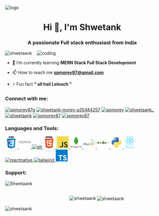  ![logo](https://github.com/Shwetaank/Shwetaank/blob/main/Github%20banner.png)
 
<h1 align="center">Hi 👋, I'm Shwetank </h1>
<h3 align="center">A passionate Full stack enthusiast from India</h3>

<img align="right" alt="coding" width="400" src="https://camo.githubusercontent.com/cae12fddd9d6982901d82580bdf321d81fb299141098ca1c2d4891870827bf17/68747470733a2f2f6d69726f2e6d656469756d2e636f6d2f6d61782f313336302f302a37513379765349765f7430696f4a2d5a2e676966">

<p align="left"> <img src="https://komarev.com/ghpvc/?username=shwetaank&label=Profile%20views&color=0e75b6&style=flat" alt="shwetaank" /> </p>

- 🌱 I’m currently learning **MERN Stack Full Stack Development**

- 📫 How to reach me **spmorey87@gmail.com**

- ⚡ Fun fact **" all hail Lelouch "**

<h3 align="left">Connect with me:</h3>
<p align="left">
<a href="https://twitter.com/spmorey87g" target="blank"><img align="center" src="https://raw.githubusercontent.com/rahuldkjain/github-profile-readme-generator/master/src/images/icons/Social/twitter.svg" alt="spmorey87g" height="30" width="40" /></a>
<a href="https://linkedin.com/in/shwetank-morey-a35484257" target="blank"><img align="center" src="https://raw.githubusercontent.com/rahuldkjain/github-profile-readme-generator/master/src/images/icons/Social/linked-in-alt.svg" alt="shwetank-morey-a35484257" height="30" width="40" /></a>
<a href="https://fb.com/spmorey" target="blank"><img align="center" src="https://raw.githubusercontent.com/rahuldkjain/github-profile-readme-generator/master/src/images/icons/Social/facebook.svg" alt="spmorey" height="30" width="40" /></a>
<a href="https://instagram.com/shwetaank_" target="blank"><img align="center" src="https://raw.githubusercontent.com/rahuldkjain/github-profile-readme-generator/master/src/images/icons/Social/instagram.svg" alt="shwetaank_" height="30" width="40" /></a>
<a href="https://www.codechef.com/users/shwetaank" target="blank"><img align="center" src="https://cdn.jsdelivr.net/npm/simple-icons@3.1.0/icons/codechef.svg" alt="shwetaank" height="30" width="40" /></a>
<a href="https://www.hackerrank.com/spmorey87" target="blank"><img align="center" src="https://raw.githubusercontent.com/rahuldkjain/github-profile-readme-generator/master/src/images/icons/Social/hackerrank.svg" alt="spmorey87" height="30" width="40" /></a>
<a href="https://www.leetcode.com/spmorey87" target="blank"><img align="center" src="https://raw.githubusercontent.com/rahuldkjain/github-profile-readme-generator/master/src/images/icons/Social/leet-code.svg" alt="spmorey87" height="30" width="40" /></a>
</p>

<h3 align="left">Languages and Tools:</h3>
<p align="left"> <a href="https://www.w3schools.com/css/" target="_blank" rel="noreferrer"> <img src="https://raw.githubusercontent.com/devicons/devicon/master/icons/css3/css3-original-wordmark.svg" alt="css3" width="40" height="40"/> </a> <a href="https://expressjs.com" target="_blank" rel="noreferrer"> <img src="https://raw.githubusercontent.com/devicons/devicon/master/icons/express/express-original-wordmark.svg" alt="express" width="40" height="40"/> </a> <a href="https://git-scm.com/" target="_blank" rel="noreferrer"> <img src="https://www.vectorlogo.zone/logos/git-scm/git-scm-icon.svg" alt="git" width="40" height="40"/> </a> <a href="https://www.w3.org/html/" target="_blank" rel="noreferrer"> <img src="https://raw.githubusercontent.com/devicons/devicon/master/icons/html5/html5-original-wordmark.svg" alt="html5" width="40" height="40"/> </a> <a href="https://developer.mozilla.org/en-US/docs/Web/JavaScript" target="_blank" rel="noreferrer"> <img src="https://raw.githubusercontent.com/devicons/devicon/master/icons/javascript/javascript-original.svg" alt="javascript" width="40" height="40"/> </a> <a href="https://www.mongodb.com/" target="_blank" rel="noreferrer"> <img src="https://raw.githubusercontent.com/devicons/devicon/master/icons/mongodb/mongodb-original-wordmark.svg" alt="mongodb" width="40" height="40"/> </a> <a href="https://www.mysql.com/" target="_blank" rel="noreferrer"> <img src="https://raw.githubusercontent.com/devicons/devicon/master/icons/mysql/mysql-original-wordmark.svg" alt="mysql" width="40" height="40"/> </a> <a href="https://nodejs.org" target="_blank" rel="noreferrer"> <img src="https://raw.githubusercontent.com/devicons/devicon/master/icons/nodejs/nodejs-original-wordmark.svg" alt="nodejs" width="40" height="40"/> </a> <a href="https://www.python.org" target="_blank" rel="noreferrer"> <img src="https://raw.githubusercontent.com/devicons/devicon/master/icons/python/python-original.svg" alt="python" width="40" height="40"/> </a> <a href="https://reactjs.org/" target="_blank" rel="noreferrer"> <img src="https://raw.githubusercontent.com/devicons/devicon/master/icons/react/react-original-wordmark.svg" alt="react" width="40" height="40"/> </a> <a href="https://reactnative.dev/" target="_blank" rel="noreferrer"> <img src="https://reactnative.dev/img/header_logo.svg" alt="reactnative" width="40" height="40"/> </a> <a href="https://tailwindcss.com/" target="_blank" rel="noreferrer"> <img src="https://www.vectorlogo.zone/logos/tailwindcss/tailwindcss-icon.svg" alt="tailwind" width="40" height="40"/> </a> <a href="https://www.typescriptlang.org/" target="_blank" rel="noreferrer"> <img src="https://raw.githubusercontent.com/devicons/devicon/master/icons/typescript/typescript-original.svg" alt="typescript" width="40" height="40"/> </a> </p>

<h3 align="left">Support:</h3>
<p><a href="https://www.buymeacoffee.com/Shwetaank"> <img align="left" src="https://cdn.buymeacoffee.com/buttons/v2/default-yellow.png" height="50" width="210" alt="Shwetaank" /></a></p><br><br>

<p><img align="left" src="https://github-readme-stats.vercel.app/api/top-langs?username=shwetaank&show_icons=true&locale=en&layout=compact" alt="shwetaank" /></p>

<p>&nbsp;<img align="center" src="https://github-readme-stats.vercel.app/api?username=shwetaank&show_icons=true&locale=en" alt="shwetaank" /></p>

<p><img align="center" src="https://github-readme-streak-stats.herokuapp.com/?user=shwetaank&" alt="shwetaank" /></p>

